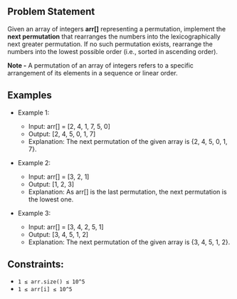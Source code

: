 ## Problem Statement

Given an array of integers **arr[]** representing a permutation, implement the **next permutation** that rearranges the numbers into the lexicographically next greater permutation. If no such permutation exists, rearrange the numbers into the lowest possible order (i.e., sorted in ascending order).</br> 

**Note -** A permutation of an array of integers refers to a specific arrangement of its elements in a sequence or linear order.</br>

## Examples

- Example 1:
  - Input: arr[] = [2, 4, 1, 7, 5, 0]
  - Output: [2, 4, 5, 0, 1, 7]
  - Explanation: The next permutation of the given array is {2, 4, 5, 0, 1, 7}.

- Example 2:
  - Input: arr[] = [3, 2, 1]
  - Output: [1, 2, 3]
  - Explanation: As arr[] is the last permutation, the next permutation is the lowest one.

- Example 3:
  - Input: arr[] = [3, 4, 2, 5, 1]
  - Output: [3, 4, 5, 1, 2]
  - Explanation: The next permutation of the given array is {3, 4, 5, 1, 2}.

## Constraints:
- `1 ≤ arr.size() ≤ 10^5`
- `1 ≤ arr[i] ≤ 10^5`
